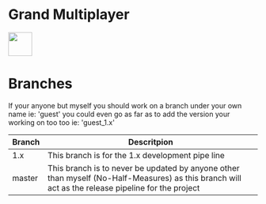 # Grand Multiplayer
<img src="https://grand-multiplayer.com/images/grand-color.png" width="48">

# Branches
If your anyone but myself you should work on a branch under your own name ie: 'guest' you could even go as far as to add the version your working on too too ie: 'guest_1.x'

| Branch | Descritpion |
| ------ | ------ |
| 1.x | This branch is for the 1.x development pipe line |
| master | This branch is to never be updated by anyone other than myself (No-Half-Measures) as this branch will act as the release pipeline for the project |